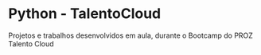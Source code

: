 # Python - TalentoCloud
Projetos e trabalhos desenvolvidos em aula, durante o Bootcamp do PROZ Talento Cloud
